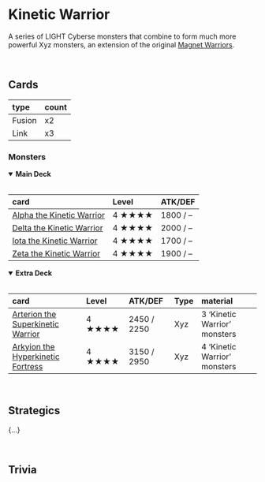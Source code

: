# Kinetic Warrior

A series of LIGHT Cyberse monsters that combine to form much more powerful Xyz monsters, an extension of the original [Magnet Warriors](yugioh.fandom.com/wiki/Magnet_Warrior).


<br>


## Cards

| type | count |
| :--- | :---- |
| Fusion | x2 |
| Link | x3 |

### Monsters

<details open>
  <summary> <b> Main Deck </b> </summary> <br>

| card | Level | ATK/DEF |
| :--- | :---- | :------ |
| [Alpha the Kinetic Warrior](../cards/monsters/standard/Alpha%20the%20Kinetic%20Warrior.md) | 4 ★★★★ | 1800 / – |
| [Delta the Kinetic Warrior](../cards/monsters/standard/Delta%20the%20Kinetic%20Warrior.md) | 4 ★★★★ | 2000 / – |
| [Iota the Kinetic Warrior](../cards/monsters/standard/Iota%20the%20Kinetic%20Warrior.md) | 4 ★★★★ | 1700 / – |
| [Zeta the Kinetic Warrior](../cards/monsters/standard/Zeta%20the%20Kinetic%20Warrior.md) | 4 ★★★★ | 1900 / – |

</details>

<details open>
  <summary> <b> Extra Deck </b> </summary> <br>

| card | Level | ATK/DEF | Type | material |
| :--- | :---- | :------ | :--- | :------- |
| [Arterion the Superkinetic Warrior](../cards/monsters/–/Arterion%20the%20Superkinetic%20Warrior.md) | 4 ★★★★ | 2450 / 2250 | Xyz | 3 ‘Kinetic Warrior’ monsters |
| [Arkyion the Hyperkinetic Fortress](../cards/monsters/–/Arterion%20the%20Superkinetic%20Warrior.md) | 4 ★★★★ | 3150 / 2950 | Xyz | 4 ‘Kinetic Warrior’ monsters |

</details>


<br>


## Strategics

{...}


<br>


## Trivia
